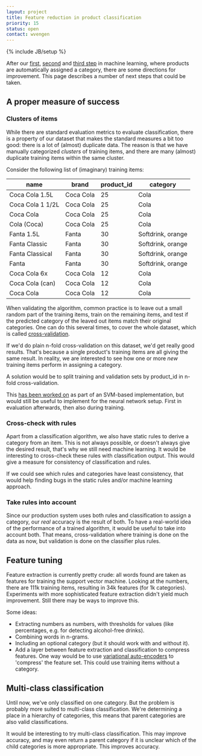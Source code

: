 ```yaml
---
layout: project
title: Feature reduction in product classification
priority: 15
status: open
contact: wvengen
---
```

{% include JB/setup %}

After our [first](/2017/01/31/product-categorization-with-machine-learning),
[second](https://github.com/q-m/rabbiteye-exp/tree/master/categorization-svm-2) and
[third step](https://github.com/q-m/rabbiteye-exp/tree/master/categorization-nn) in machine learning,
where products are automatically assigned a category, there are some directions for improvement. This
page describes a number of next steps that could be taken.


## A proper measure of success

### Clusters of items

While there are standard evaluation metrics to evaluate classification, there is a property of our
dataset that makes the standard measures a bit too good: there is a lot of (almost) duplicate data.
The reason is that we have manually categorized _clusters_ of training items, and there are many
(almost) duplicate training items within the same cluster.

Consider the following list of (imaginary) training items:

| name               | brand      | product_id | category          |
|--------------------|------------|------------|-------------------|
| Coca Cola 1.5L     | Coca Cola  | 25         | Cola              |
| Coca Cola 1 1/2L   | Coca Cola  | 25         | Cola              |
| Coca Cola          | Coca Cola  | 25         | Cola              |
| Cola (Coca)        | Coca Cola  | 25         | Cola              |
| Fanta 1.5L         | Fanta      | 30         | Softdrink, orange |
| Fanta Classic      | Fanta      | 30         | Softdrink, orange |
| Fanta Classical    | Fanta      | 30         | Softdrink, orange |
| Fanta              | Fanta      | 30         | Softdrink, orange |
| Coca Cola 6x       | Coca Cola  | 12         | Cola              |
| Coca Cola (can)    | Coca Cola  | 12         | Cola              |
| Coca Cola          | Coca Cola  | 12         | Cola              |

When validating the algorithm, common practice is to leave out a small random part of the training
items, train on the remaining items, and test if the predicted category of the leaved out items
match their original categories. One can do this several times, to cover the whole dataset, which
is called [cross-validation](https://en.wikipedia.org/wiki/Machine_learning#Model_assessments).

If we'd do plain n-fold cross-validation on this dataset, we'd get really good results. That's because
a single product's training items are all giving the same result. In reality, we are interested to
see how one or more _new_ training items perform in assigning a category.

A solution would be to split training and validation sets by product_id in n-fold cross-validation.

This [has been worked on](https://github.com/q-m/rabbiteye-exp/tree/master/categorization-svm-2#cross-validation)
as part of an SVM-based implementation, but would still be useful to implement for the neural network
setup. First in evaluation afterwards, then also during training.


### Cross-check with rules

Apart from a classification algorithm, we also have static rules to derive a category from an
item. This is not always possible, or doesn't always give the desired result, that's why we still
need machine learning. It would be interesting to cross-check these rules with classification
output. This would give a measure for consistency of classification and rules.

If we could see which rules and categories have least consistency, that would help finding
bugs in the static rules and/or machine learning approach.


### Take rules into account

Since our production system uses both rules and classification to assign a category, our _real_
accuracy is the result of both. To have a real-world idea of the performance of a trained
algorithm, it would be useful to take into account both. That means, cross-validation where
training is done on the data as now, but validation is done on the classifier plus rules.


## Feature tuning

Feature extraction is currently pretty crude: all words found are taken as features for
training the support vector machine. Looking at the numbers, there are 111k training items,
resulting in 34k features (for 1k categories). Experiments with more sophisticated feature
extraction didn't yield much improvement. Still there may be ways to improve this.

Some ideas:
- Extracting numbers as numbers, with thresholds for values (like percentages, e.g. for
  detecting alcohol-free drinks).
- Combining words in n-grams.
- Including an optional category (but it should work with and without it).
- Add a layer between feature extraction and classification to compress features. One
  way would be to use [variational auto-encoders](https://en.wikipedia.org/wiki/Autoencoder)
  to 'compress' the feature set. This could use training items without a category.


## Multi-class classification

Until now, we've only classified on one category. But the problem is probably more suited
to multi-class classification. We're determining a place in a hierarchy of categories,
this means that parent categories are also valid classifications.

It would be interesting to try multi-class classification. This may improve accuracy,
and may even return a parent category if it is unclear which of the child categories is more
appropriate. This improves accuracy.

